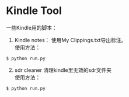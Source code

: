 # Kindle Tool
一些Kindle用的脚本：
1. Kindle notes：
使用My Clippings.txt导出标注。   
使用方法：
```
$ python run.py
```

2. sdr cleaner
清理kindle里无效的sdr文件夹    
使用方法：
```
$ python run.py
```
